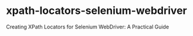 # xpath-locators-selenium-webdriver
Creating XPath Locators for Selenium WebDriver: A Practical Guide

